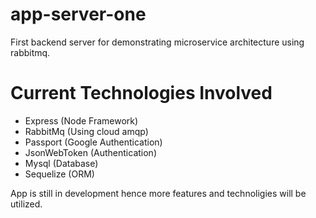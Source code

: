 # app-server-one

First backend server for demonstrating microservice architecture using rabbitmq.

# Current Technologies Involved

- Express (Node Framework)
- RabbitMq (Using cloud amqp)
- Passport (Google Authentication)
- JsonWebToken (Authentication)
- Mysql (Database)
- Sequelize (ORM)

App is still in development hence more features and technoligies will be utilized.
